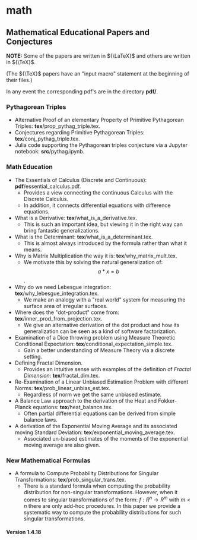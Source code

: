 # math
## Mathematical Educational Papers and Conjectures

**NOTE:** Some of the papers are written in ${\LaTeX}$ and others are written in ${\TeX}$.

(The ${\TeX}$ papers have an "input macro" statement at the beginning of their files.)

In any event the corresponding pdf's are in the directory **pdf/**.

### Pythagorean Triples
- Alternative Proof of an elementary Property of Primitive Pythagorean Triples: **tex**/prop_pythag_triple.tex.
- Conjectures regarding Primitive Pythagorean Triples: **tex**/conj_pythag_triple.tex.
- Julia code supporting the Pythagorean triples conjecture via a Jupyter notebook: **src**/pythag.ipynb.

### Math Education
- The Essentials of Calculus (Discrete and Continuous): **pdf**/essential_calculus.pdf.
    - Provides a view connecting the continuous Calculus with the Discrete Calculus.
    - In addition, it connects differential equations with difference equations.
- What is a Derivative: **tex**/what_is_a_derivative.tex.
    - This is such an important idea, but viewing it in the right way can bring
       fantastic generalizations.
- What is the Determinant: **tex**/what_is_a_determinant.tex.
    - This is almost always introduced by the formula rather than what it means.
- Why is Matrix Multiplication the way it is: **tex**/why_matrix_mult.tex.
    - We motivate this by solving the natural generalization of: $$a * x = b$$.
- Why do we need Lebesgue integration: **tex**/why_lebesgue_integration.tex.
    - We make an analogy with a "real world" system for measuring the surface area of irregular surfaces.
- Where does the "dot-product" come from: **tex**/inner_prod_from_projection.tex.
    - We give an alternative derivation of the dot product and how its generalization
      can be seen as a kind of software factorization.
- Examination of a Dice throwing problem using Measure Theoretic Conditional Expectation: **tex**/conditional_expectation_simple.tex.
    - Gain a better understanding of Measure Theory via a discrete setting.
- Defining Fractal Dimension. 
    - Provides an intuitive sense with examples of the definition of *Fractal Dimension*: **tex**/fractal_dim.tex.
- Re-Examination of a Linear Unbiased Estimation Problem with different Norms: **tex**/prob_linear_unbias_est.tex.
    - Regardless of norm we get the same unbiased estimate.
- A Balance Law approach to the derivation of the Heat and Fokker-Planck equations: **tex**/heat_balance.tex.
    - Often partial differential equations can be derived from simple balance laws.
- A derivation of the Exponential Moving Average and its associated moving Standard Deviation: **tex**/exponential_moving_average.tex.
    - Associated un-biased estimates of the moments of the exponential moving average are also given.

### New Mathematical Formulas
- A formula to Compute Probability Distributions for Singular Transformations: **tex**/prob_singular_trans.tex.
    - There is a standard formula when computing the probability distribution for
      non-singular transformations. However, when it comes to singular transformations of the form: ${f: R^n \rightarrow R^m}$
      with ${m < n}$ there are only add-hoc procedures. In this paper we provide a systematic way to compute
      the probability distributions for such singular transformations.

#### Version 1.4.18


